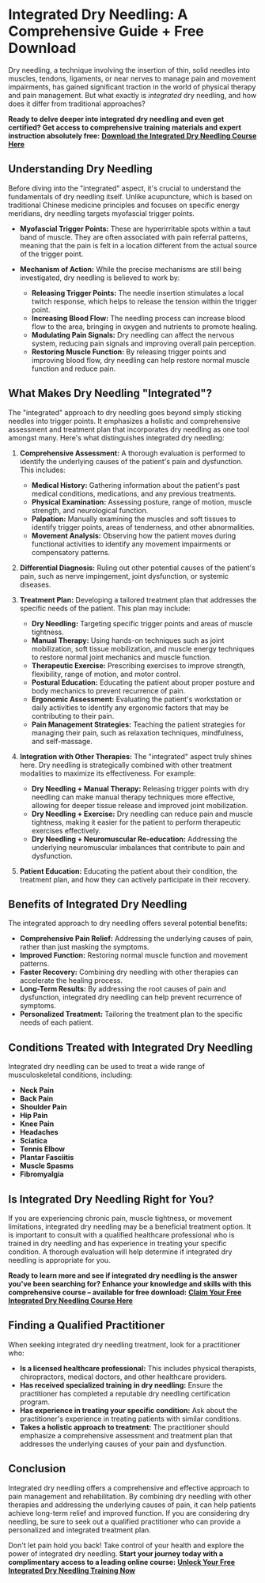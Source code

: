 # Integrated Dry Needling: A Comprehensive Guide + Free Download

Dry needling, a technique involving the insertion of thin, solid needles into muscles, tendons, ligaments, or near nerves to manage pain and movement impairments, has gained significant traction in the world of physical therapy and pain management. But what exactly is *integrated* dry needling, and how does it differ from traditional approaches?

**Ready to delve deeper into integrated dry needling and even get certified? Get access to comprehensive training materials and expert instruction absolutely free:** [**Download the Integrated Dry Needling Course Here**](https://udemywork.com/integrated-dry-needling)

## Understanding Dry Needling

Before diving into the "integrated" aspect, it's crucial to understand the fundamentals of dry needling itself. Unlike acupuncture, which is based on traditional Chinese medicine principles and focuses on specific energy meridians, dry needling targets myofascial trigger points.

*   **Myofascial Trigger Points:** These are hyperirritable spots within a taut band of muscle. They are often associated with pain referral patterns, meaning that the pain is felt in a location different from the actual source of the trigger point.

*   **Mechanism of Action:** While the precise mechanisms are still being investigated, dry needling is believed to work by:

    *   **Releasing Trigger Points:** The needle insertion stimulates a local twitch response, which helps to release the tension within the trigger point.
    *   **Increasing Blood Flow:** The needling process can increase blood flow to the area, bringing in oxygen and nutrients to promote healing.
    *   **Modulating Pain Signals:** Dry needling can affect the nervous system, reducing pain signals and improving overall pain perception.
    *   **Restoring Muscle Function:** By releasing trigger points and improving blood flow, dry needling can help restore normal muscle function and reduce pain.

## What Makes Dry Needling "Integrated"?

The "integrated" approach to dry needling goes beyond simply sticking needles into trigger points. It emphasizes a holistic and comprehensive assessment and treatment plan that incorporates dry needling as one tool amongst many. Here's what distinguishes integrated dry needling:

1.  **Comprehensive Assessment:** A thorough evaluation is performed to identify the underlying causes of the patient's pain and dysfunction. This includes:

    *   **Medical History:** Gathering information about the patient's past medical conditions, medications, and any previous treatments.
    *   **Physical Examination:** Assessing posture, range of motion, muscle strength, and neurological function.
    *   **Palpation:** Manually examining the muscles and soft tissues to identify trigger points, areas of tenderness, and other abnormalities.
    *   **Movement Analysis:** Observing how the patient moves during functional activities to identify any movement impairments or compensatory patterns.

2.  **Differential Diagnosis:** Ruling out other potential causes of the patient's pain, such as nerve impingement, joint dysfunction, or systemic diseases.

3.  **Treatment Plan:** Developing a tailored treatment plan that addresses the specific needs of the patient. This plan may include:

    *   **Dry Needling:** Targeting specific trigger points and areas of muscle tightness.
    *   **Manual Therapy:** Using hands-on techniques such as joint mobilization, soft tissue mobilization, and muscle energy techniques to restore normal joint mechanics and muscle function.
    *   **Therapeutic Exercise:** Prescribing exercises to improve strength, flexibility, range of motion, and motor control.
    *   **Postural Education:** Educating the patient about proper posture and body mechanics to prevent recurrence of pain.
    *   **Ergonomic Assessment:** Evaluating the patient's workstation or daily activities to identify any ergonomic factors that may be contributing to their pain.
    *   **Pain Management Strategies:** Teaching the patient strategies for managing their pain, such as relaxation techniques, mindfulness, and self-massage.

4.  **Integration with Other Therapies:** The "integrated" aspect truly shines here. Dry needling is strategically combined with other treatment modalities to maximize its effectiveness. For example:

    *   **Dry Needling + Manual Therapy:** Releasing trigger points with dry needling can make manual therapy techniques more effective, allowing for deeper tissue release and improved joint mobilization.
    *   **Dry Needling + Exercise:** Dry needling can reduce pain and muscle tightness, making it easier for the patient to perform therapeutic exercises effectively.
    *   **Dry Needling + Neuromuscular Re-education:** Addressing the underlying neuromuscular imbalances that contribute to pain and dysfunction.

5.  **Patient Education:** Educating the patient about their condition, the treatment plan, and how they can actively participate in their recovery.

## Benefits of Integrated Dry Needling

The integrated approach to dry needling offers several potential benefits:

*   **Comprehensive Pain Relief:** Addressing the underlying causes of pain, rather than just masking the symptoms.
*   **Improved Function:** Restoring normal muscle function and movement patterns.
*   **Faster Recovery:** Combining dry needling with other therapies can accelerate the healing process.
*   **Long-Term Results:** By addressing the root causes of pain and dysfunction, integrated dry needling can help prevent recurrence of symptoms.
*   **Personalized Treatment:** Tailoring the treatment plan to the specific needs of each patient.

## Conditions Treated with Integrated Dry Needling

Integrated dry needling can be used to treat a wide range of musculoskeletal conditions, including:

*   **Neck Pain**
*   **Back Pain**
*   **Shoulder Pain**
*   **Hip Pain**
*   **Knee Pain**
*   **Headaches**
*   **Sciatica**
*   **Tennis Elbow**
*   **Plantar Fasciitis**
*   **Muscle Spasms**
*   **Fibromyalgia**

## Is Integrated Dry Needling Right for You?

If you are experiencing chronic pain, muscle tightness, or movement limitations, integrated dry needling may be a beneficial treatment option. It is important to consult with a qualified healthcare professional who is trained in dry needling and has experience in treating your specific condition. A thorough evaluation will help determine if integrated dry needling is appropriate for you.

**Ready to learn more and see if integrated dry needling is the answer you've been searching for? Enhance your knowledge and skills with this comprehensive course – available for free download:** [**Claim Your Free Integrated Dry Needling Course Here**](https://udemywork.com/integrated-dry-needling)

## Finding a Qualified Practitioner

When seeking integrated dry needling treatment, look for a practitioner who:

*   **Is a licensed healthcare professional:** This includes physical therapists, chiropractors, medical doctors, and other healthcare providers.
*   **Has received specialized training in dry needling:** Ensure the practitioner has completed a reputable dry needling certification program.
*   **Has experience in treating your specific condition:** Ask about the practitioner's experience in treating patients with similar conditions.
*   **Takes a holistic approach to treatment:** The practitioner should emphasize a comprehensive assessment and treatment plan that addresses the underlying causes of your pain and dysfunction.

## Conclusion

Integrated dry needling offers a comprehensive and effective approach to pain management and rehabilitation. By combining dry needling with other therapies and addressing the underlying causes of pain, it can help patients achieve long-term relief and improved function. If you are considering dry needling, be sure to seek out a qualified practitioner who can provide a personalized and integrated treatment plan.

Don't let pain hold you back! Take control of your health and explore the power of integrated dry needling. **Start your journey today with a complimentary access to a leading online course:** [**Unlock Your Free Integrated Dry Needling Training Now**](https://udemywork.com/integrated-dry-needling)
